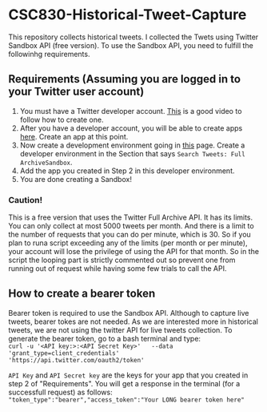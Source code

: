 # CSC830-Historical-Tweet-Capture

This repository collects historical tweets. I collected the Twets using Twitter Sandbox API (free version). To use the Sandbox API, you need to fulfill the followinhg requirements.

## Requirements (Assuming you are logged in to your Twitter user account)

  1. You must have a Twitter developer account. [This](https://www.youtube.com/watch?v=2o_qt9cXicM&t=26s) is a good video to follow how to create one.
  2. After you have a developer account, you will be able to create apps [here](https://developer.twitter.com/en/apps). Create an app at this point.
  3. Now create a development environment going in [this](https://developer.twitter.com/en/account/environments) page. Create a developer environment in the Section that says ```Search Tweets: Full ArchiveSandbox```.
  4. Add the app you created in Step 2 in this developer environment.
  5. You are done creating a Sandbox!

### Caution!
This is a free version that uses the Twitter Full Archive API. It has its limits. You can only collect at most 5000 tweets per month. And there is a limit to the number of requests that you can do per minute, which is 30. So if you plan to runa  script exceeding any of the limits (per month or per minute), your account will lose the privilege of using the API for that month. So in the script the looping part is strictly commented out so prevent one from running out of request while having some few trials to call the API.

## How to create a bearer token
Bearer token is required to use the Sandbox API. Although to capture live tweets, bearer tokes are not needed. As we are interested more in historical tweets, we are not using the twitter API for live tweets collection. To generate the bearer token, go to a bash terminal and type:
<br /> ```curl -u '<API key:>:<API Secret Key>'   --data 'grant_type=client_credentials'   'https://api.twitter.com/oauth2/token'```

```API Key``` and ```API Secret key``` are the keys for your app that you created in step 2 of "Requirements". You will get a response in the terminal (for a successfull request) as follows:
<br /> ```"token_type":"bearer","access_token":"Your LONG bearer token here"```





